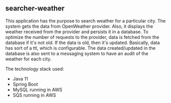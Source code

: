 ## searcher-weather
This application has the purpose to search weather for a particular city. 
The system gets the data from OpenWeather provider. 
Also, it displays the weather received from the provider and persists it in a database.
To optimize the number of requests to the provider, data is fetched from the database if it's not old. If the data is old, then it's updated.
Basically, data has sort of a ttl, which is configurable.
The data created/updated in the database is also sent to a messaging system to have an audit of the weather for each city.  

The technology stack used:
- Java 11
- Spring Boot
- MySQL running in AWS
- SQS running in AWS
